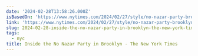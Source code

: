 ```yaml
---
date: '2024-02-28T13:58:26.000Z'
isBasedOn: 'https://www.nytimes.com/2024/02/27/style/no-nazar-party-brooklyn.html'
link: 'https://www.nytimes.com/2024/02/27/style/no-nazar-party-brooklyn.html'
slug: 2024-02-28-inside-the-no-nazar-party-in-brooklyn-the-new-york-times
tags:
  - nyc
title: Inside the No Nazar Party in Brooklyn - The New York Times
---
```



